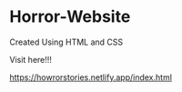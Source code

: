 # Horror-Website

Created Using HTML and CSS

Visit here!!!

https://howrorstories.netlify.app/index.html
